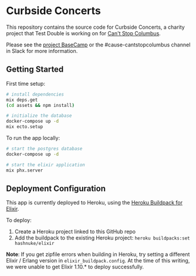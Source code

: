 # Curbside Concerts

This repository contains the source code for Curbside Concerts, a charity project that Test Double is working on for [Can't Stop Columbus](https://cantstopcolumbus.web.app/).

Please see the [project BaseCamp](https://3.basecamp.com/4445163/projects/16536595) or the #cause-cantstopcolumbus channel in Slack for more information.

## Getting Started

First time setup:

```sh
# install dependencies
mix deps.get
(cd assets && npm install)

# initialize the database
docker-compose up -d
mix ecto.setup
```

To run the app locally:

```sh
# start the postgres database
docker-compose up -d

# start the elixir application
mix phx.server
```

## Deployment Configuration

This app is currently deployed to Heroku, using the [Heroku Buildpack for Elixir](https://github.com/HashNuke/heroku-buildpack-elixir).

To deploy:

1. Create a Heroku project linked to this GitHub repo
2. Add the buildpack to the existing Heroku project: `heroku buildpacks:set hashnuke/elixir`

**Note**: If you get zipfile errors when building in Heroku, try setting a different Elixir / Erlang version in `elixir_buildpack.config`. At the time of this writing, we were unable to get Elixir 1.10.* to deploy successfully.